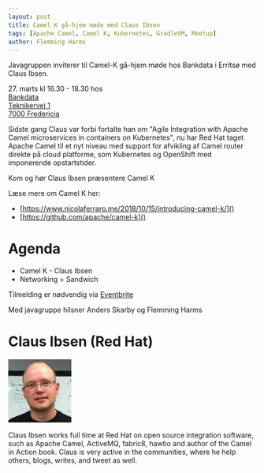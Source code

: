```yaml
---
layout: post
title: Camel K gå-hjem møde med Claus Ibsen
tags: [Apache Camel, Camel K, Kubernetes, GradleVM, Meetup]
author: Flemming Harms
---
```


Javagruppen inviterer til Camel-K gå-hjem møde hos Bankdata i Erritsø med Claus Ibsen. 

27\. marts kl 16.30 - 18.30 hos  
[Bankdata  
Teknikervej 1  
7000  Fredericia](https://goo.gl/maps/jRY2KVqE9aQ2)  


Sidste gang Claus var forbi fortalte han om "Agile Integration with Apache Camel microservices in containers on Kubernetes", nu har Red Hat taget Apache Camel til et nyt niveau med support for afvikling af Camel router direkte på cloud platforme, som Kubernetes og OpenShift med imponerende opstartstider.

Kom og hør Claus Ibsen præsentere Camel K

<!-- more -->
Læse mere om Camel K her:
- [https://www.nicolaferraro.me/2018/10/15/introducing-camel-k/]()
- [https://github.com/apache/camel-k]()

# Agenda
- Camel K - Claus Ibsen
- Networking + Sandwich

Tilmelding er nødvendig via [Eventbrite](https://www.eventbrite.com/e/javagruppen-camel-k-ga-hjem-mde-tickets-58673156992)

Med javagruppe hilsner
Anders Skarby og Flemming Harms

# Claus Ibsen (Red Hat)
![](/assets/img/speakers/clausIbsen.jpg)

Claus Ibsen works full time at Red Hat on open source integration software, such as Apache Camel, ActiveMQ, fabric8, hawtio and author of the Camel in Action book. Claus is very active in the communities, where he help others, blogs, writes, and tweet as well.
